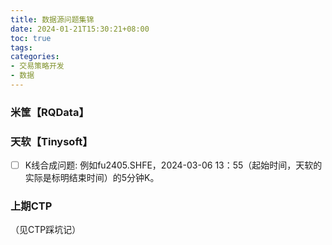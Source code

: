 ```yaml
---
title: 数据源问题集锦
date: 2024-01-21T15:30:21+08:00
toc: true
tags: 
categories: 
- 交易策略开发
- 数据
---
```


### 米筐【RQData】


### 天软【Tinysoft】

- [ ] K线合成问题: 例如fu2405.SHFE，2024-03-06 13：55（起始时间，天软的实际是标明结束时间）的5分钟K。


### 上期CTP
（见CTP踩坑记）